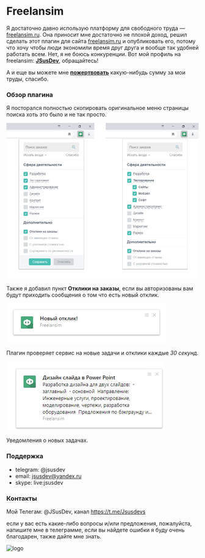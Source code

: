 # Freelansim

Я достаточно давно использую платформу для свободного труда — [freelansim.ru](https://freelansim.ru). Она приносит мне достаточно не плохой доход, решил сделать этот плагин для сайта [freelansim.ru](https://freelansim.ru) и опубликовать его, потому что хочу чтобы люди экономили время друг друга и вообще так удобней работать всем. Нет, я не боюсь конкуренции. Вот мой профиль на freelansim: **[JSusDev](https://freelansim.ru/freelancers/jsusdev)**, обращайтесь!

А и еще вы можете мне **[пожертвовать](https://jsusdev.github.io/home-page/donate.html)** какую-нибудь сумму за мои труды, спасибо.


### Обзор плагина 
Я посторался полностью скопировать оригинальное меню страницы поиска хоть это было и не так просто.

![Страница поиска-фильтрации](demo/1.jpg)

Также я добавил пункт **Отклики на заказы**, если вы авторизованы вам будут приходить сообщения о том что есть новый отклик.

![Уведомление о новом отклике](demo/2.jpg)

Плагин проверяет сервис на новые задачи и отклики каждые *30 секунд*.

![Уведомление о новой задаче](demo/3.jpg)

Уведомления о новых задачах.

### Поддержка
-  telegram: @jsusdev
-  email: jsusdev@yandex.ru
-  skype: live:jsusdev

### Контакты

Мой Телегам: @JSusDev, канал https://t.me/Jsusdevs

если у вас есть какие-либо вопросы и/или предложения, пожалуйста, напишите мне в телеграмме, если вы найдете ошибки я буду очень благодарен, также дайте мне знать.

![logo](https://jsusdev.github.io/home-page/logo/logo_40.png?, "yandex-pictures by JSus ")
